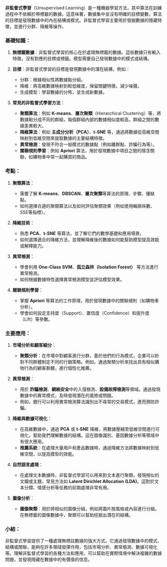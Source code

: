**非監督式學習**（Unsupervised Learning）是一種機器學習方法，其中算法在訓練過程中不依賴於帶標籤的數據。這意味著，數據集中並沒有明確的目標變數，算法的目標是發現數據中的內在結構或模式。非監督式學習主要用於發掘數據的隱藏特徵，並進行分群、降維等操作。

### 基礎知識：

1. **無標籤數據**：非監督式學習的核心在於處理無標籤的數據。這些數據只有輸入特徵，沒有對應的目標或標籤。模型需要自己發現數據中的模式或結構。
    
2. **目標**：非監督式學習的目標是發現數據中的潛在結構，例如：
    
    - 分群：根據相似性將數據點分組。
    - 降維：將高維數據映射到較低維度，保留關鍵特徵，減少噪聲。
    - 生成模型：學習數據的分佈，並生成新數據。
3. **常見的非監督式學習方法**：
    
    - **聚類算法**：例如 **K-means**、**層次聚類**（Hierarchical Clustering）等，將數據點分成不同的群組，每個群組內部的數據相似度較高，群組之間的數據差異較大。
    - **降維算法**：例如 **主成分分析（PCA）**、**t-SNE** 等，通過將數據從高維空間映射到低維空間來提取數據的主要結構特徵。
    - **異常檢測**：發現不符合一般模式的數據點（例如離群點、詐騙行為等）。
    - **關聯規則學習**：例如 **Apriori** 算法，用於發現數據中項目之間的隱含關聯，如購物車中常一起購買的商品。

### 考點：

1. **聚類算法**：
    
    - 需要了解 **K-means**、**DBSCAN**、**層次聚類**等算法的原理、步驟、優缺點。
    - 如何選擇合適的聚類算法以及如何評估聚類效果（例如使用輪廓係數、SSE等指標）。
2. **降維技術**：
    
    - 熟悉 **PCA**、**t-SNE** 等算法，並了解它們的數學基礎和應用場景。
    - 如何選擇適合的降維方法，並理解降維後的數據如何能幫助模型提高效能或解釋能力。
3. **異常檢測**：
    
    - 學會利用 **One-Class SVM**、**孤立森林（Isolation Forest）** 等方法進行異常檢測。
    - 如何根據數據特性選擇異常檢測模型並評估模型效果。
4. **關聯規則學習**：
    
    - 掌握 **Apriori** 等算法的工作原理，用於發現數據中的關聯規則（如購物車分析）。
    - 學會如何設定支持度（Support）、置信度（Confidence）和提升度（Lift）等參數。

### 主要應用：

1. **市場分析和顧客細分**：
    
    - **聚類分析**：在市場中對顧客進行分群，基於他們的行為模式，企業可以針對不同群體制定不同的行銷策略。例如，通過聚類分析來找出具有相似購物行為的顧客群體，進行個性化推薦。
2. **異常檢測**：
    
    - 用於 **詐騙檢測**、**網絡安全**中的入侵檢測、**設備故障檢測**等領域。通過發現數據中的異常模式，及時發現潛在的風險或問題。
    - 例如，銀行可以利用異常檢測算法識別出不尋常的交易模式，進而預防詐騙。
3. **降維與數據可視化**：
    
    - 在高維數據中，通過 **PCA** 或 **t-SNE** 降維，將數據壓縮至低維空間進行可視化，幫助我們理解數據的結構。這在圖像識別、基因數據分析等領域中有很大應用。
    - **推薦系統**：在處理大量用戶和產品數據時，通過降維方法將數據映射到低維空間，以提高模型的效能。
4. **自然語言處理**：
    
    - 在處理文本數據時，非監督式學習可以用來對文本進行聚類，發現相似的文檔或主題，常見方法如 **Latent Dirichlet Allocation (LDA)**。這對於文本分類、情感分析等任務的前期處理非常有用。
5. **圖像分析**：
    
    - **圖像聚類**：用於將相似的圖像分組，例如將圖片按風格或內容進行分組。在無標籤的圖像數據中，聚類可以幫助挖掘出潛在的結構。

### 小結：

非監督式學習提供了一種處理無標註數據的強大方式。它通過發現數據中的模式、結構或關聯，能夠在許多領域發揮作用，包括市場分析、異常檢測、數據可視化等。理解非監督式學習的各種方法和應用，可以幫助在實際情境中解決複雜的數據問題，並發現隱藏在數據中的有價值的信息。